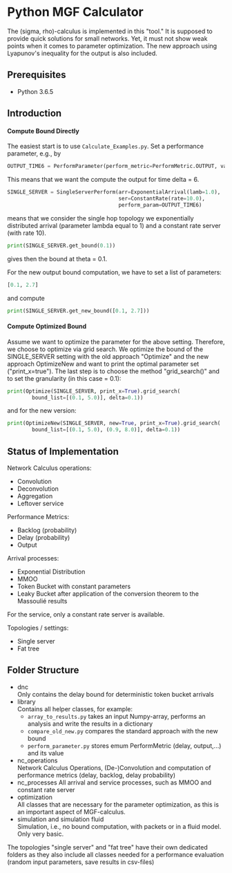 # Python MGF Calculator

The (sigma, rho)-calculus is implemented in this "tool."
It is supposed to provide quick solutions for small networks.
Yet, it must not show weak points when it comes to parameter optimization.
The new approach using Lyapunov's inequality for the output is also included.

## Prerequisites

- Python 3.6.5


## Introduction

#### Compute Bound Directly

The easiest start is to use `Calculate_Examples.py`.
Set a performance parameter, e.g., by
```python
OUTPUT_TIME6 = PerformParameter(perform_metric=PerformMetric.OUTPUT, value=6)
```
This means that we want the compute the output for time delta = 6.
```python
SINGLE_SERVER = SingleServerPerform(arr=ExponentialArrival(lamb=1.0),
                                    ser=ConstantRate(rate=10.0),
                                    perform_param=OUTPUT_TIME6)
```
means that we consider the single hop topology we exponentially distributed arrival (parameter lambda equal to 1) and a constant rate server (with rate 10).

```python
print(SINGLE_SERVER.get_bound(0.1))
```
gives then the bound at theta = 0.1.

For the new output bound computation, we have to set a list of parameters:
```python
[0.1, 2.7]
```
and compute
```python
print(SINGLE_SERVER.get_new_bound([0.1, 2.7]))
```

#### Compute Optimized Bound
Assume we want to optimize the parameter for the above setting.
Therefore, we choose to optimize via grid search.
We optimize the bound of the SINGLE_SERVER setting with the old approach "Optimize" and the new approach OptimizeNew and want to print the optimal parameter set ("print_x=true"). The last step is to choose the method "grid_search()" and to set the granularity (in this case = 0.1):
```python
print(Optimize(SINGLE_SERVER, print_x=True).grid_search(
        bound_list=[(0.1, 5.0)], delta=0.1))
```
and for the new version:
```python
print(OptimizeNew(SINGLE_SERVER, new=True, print_x=True).grid_search(
        bound_list=[(0.1, 5.0), (0.9, 8.0)], delta=0.1))
```


## Status of Implementation

Network Calculus operations:
- Convolution
- Deconvolution
- Aggregation
- Leftover service

Performance Metrics:
- Backlog (probability)
- Delay (probability)
- Output

Arrival processes:
- Exponential Distribution
- MMOO
- Token Bucket with constant parameters
- Leaky Bucket after application of the conversion theorem to the Massoulié results

For the service, only a constant rate server is available.

Topologies / settings:
- Single server
- Fat tree

## Folder Structure

- dnc  
Only contains the delay bound for deterministic token bucket arrivals
- library  
Contains all helper classes, for example:
  - `array_to_results.py` takes an input Numpy-array, performs an analysis and write the results in a dictionary
  - `compare_old_new.py` compares the standard approach with the new bound
  - `perform_parameter.py` stores emum PerformMetric (delay, output,...) and its value
-  nc_operations  
Network Calculus Operations, (De-)Convolution and computation of performance metrics (delay, backlog, delay probability)
- nc_processes
All arrival and service processes, such as MMOO and constant rate server
- optimization  
All classes that are necessary for the parameter optimization, as this is an important aspect of MGF-calculus.
- simulation and simulation fluid  
Simulation, i.e., no bound computation, with packets or in a fluid model. Only very basic.

The topologies "single server" and "fat tree" have their own dedicated folders as they also include all classes needed for a performance evaluation (random input parameters, save results in csv-files)
